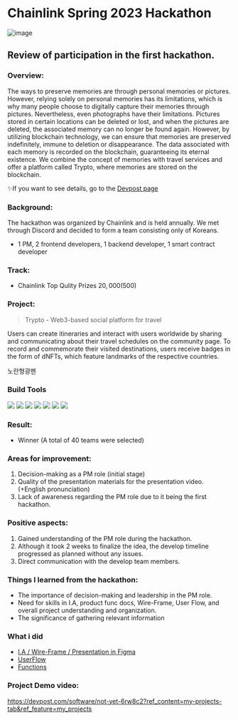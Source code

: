 # Chainlink Spring 2023 Hackathon
![image](https://github.com/Joseph-hackathon/hackathon/assets/144579614/9803fd17-313f-46c4-8384-9fe0d58e72ad)

## Review of participation in the first hackathon.

### Overview:
The ways to preserve memories are through personal memories or pictures. However, relying solely on personal memories has its limitations, which is why many people choose to digitally capture their memories through pictures. Nevertheless, even photographs have their limitations. Pictures stored in certain locations can be deleted or lost, and when the pictures are deleted, the associated memory can no longer be found again. However, by utilizing blockchain technology, we can ensure that memories are preserved indefinitely, immune to deletion or disappearance. The data associated with each memory is recorded on the blockchain, guaranteeing its eternal existence. We combine the concept of memories with travel services and offer a platform called Trypto, where memories are stored on the blockchain.

✨If you want to see details, go to the [Devpost page](https://devpost.com/software/not-yet-6rw8c2?ref_content=my-projects-tab&ref_feature=my_projects)

### Background:
The hackathon was organized by Chainlink and is held annually.
We met through Discord and decided to form a team consisting only of Koreans.
- 1 PM, 2 frontend developers, 1 backend developer, 1 smart contract developer

### Track:
- Chainlink Top Qulity Prizes $20,000 ($500)

### Project:
> Trypto - Web3-based social platform for travel

Users can create itineraries and interact with users worldwide by sharing and communicating about their travel schedules on the community page.
To record and commemorate their visited destinations, users receive badges in the form of dNFTs, which feature landmarks of the respective countries.

<span style="background-color:#ffffff"> 노란형광펜 </span>

### Build Tools
<img src="https://img.shields.io/badge/Amazon AWS-232F3E?style=flat&logo=amazonaws&logoColor=white"/> <img src="https://img.shields.io/badge/Go-00ADD8?style=flat&logo=go&logoColor=white"/> <img src="https://img.shields.io/badge/JavaScript-F7DF1E?style=flat&logo=javascript&logoColor=white"/> <img src="https://img.shields.io/badge/Next.js-ffffff?style=flat&logo=nextdotjs&logoColor=black"/> <img src="https://img.shields.io/badge/Solidity-363636?style=flat&logo=solidity&logoColor=white"/> <img src="https://img.shields.io/badge/Chainlink-375BD2?style=flat&logo=chainlink&logoColor=white"/> <img src="https://img.shields.io/badge/Polygon-7B3FE4?style=flat&logo=polygon&logoColor=white"/>

### Result:
- Winner (A total of 40 teams were selected)

### Areas for improvement:
1) Decision-making as a PM role (initial stage)
2) Quality of the presentation materials for the presentation video. (+English pronunciation)
3) Lack of awareness regarding the PM role due to it being the first hackathon.

### Positive aspects:
1) Gained understanding of the PM role during the hackathon.
2) Although it took 2 weeks to finalize the idea, the develop timeline progressed as planned without any issues.
3) Direct communication with the develop team members.

### Things I learned from the hackathon:
- The importance of decision-making and leadership in the PM role.
- Need for skills in I.A, product func docs, Wire-Frame, User Flow, and overall project understanding and organization.
- The significance of gathering relevant information

### What i did
- [I.A / Wire-Frame / Presentation in Figma](https://www.figma.com/file/gzJmNqf1EvyB88jpJKlVxl/Trypto?type=design&node-id=0%3A1&mode=design&t=B8yGManR1QtfNmVw-1)
- [UserFlow](https://www.figma.com/file/LT2HyVQTDAZBLnDr4v1qR1/Trypto-Flow?type=whiteboard&t=B8yGManR1QtfNmVw-1)
- [Functions](https://docs.google.com/spreadsheets/d/1cx5HzY9UdQXY5w663Nsdgt0udWtG05e-i-boCeJduFc/edit?usp=sharing)

### Project Demo video:
https://devpost.com/software/not-yet-6rw8c2?ref_content=my-projects-tab&ref_feature=my_projects
